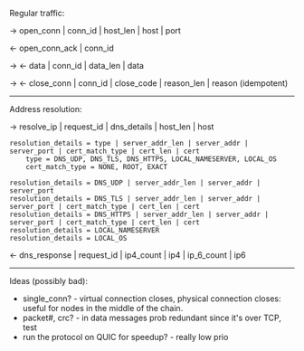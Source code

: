 Regular traffic:

→ open_conn | conn_id | host_len | host | port

← open_conn_ack | conn_id

→ ← data | conn_id | data_len | data

→ ← close_conn | conn_id | close_code | reason_len | reason (idempotent)

---

Address resolution:

→ resolve_ip | request_id | dns_details | host_len | host

    resolution_details = type | server_addr_len | server_addr | server_port | cert_match_type | cert_len | cert
        type = DNS_UDP, DNS_TLS, DNS_HTTPS, LOCAL_NAMESERVER, LOCAL_OS
        cert_match_type = NONE, ROOT, EXACT

    resolution_details = DNS_UDP | server_addr_len | server_addr | server_port
    resolution_details = DNS_TLS | server_addr_len | server_addr | server_port | cert_match_type | cert_len | cert
    resolution_details = DNS_HTTPS | server_addr_len | server_addr | server_port | cert_match_type | cert_len | cert
    resolution_details = LOCAL_NAMESERVER
    resolution_details = LOCAL_OS

← dns_response | request_id | ip4_count | ip4 | ip_6_count | ip6

---

Ideas (possibly bad):
- single_conn? - virtual connection closes, physical connection closes: useful for nodes in the middle of the chain.
- packet#, crc? - in data messages prob redundant since it's over TCP, test
- run the protocol on QUIC for speedup? - really low prio


